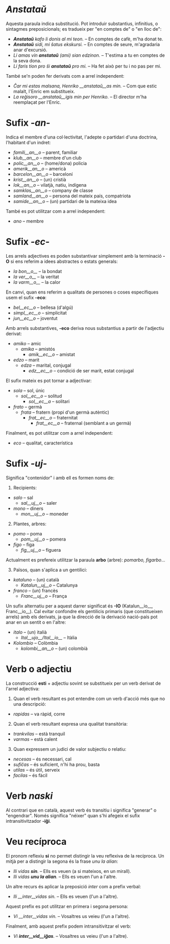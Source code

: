 # *Anstataŭ*

Aquesta paraula indica substitució. Pot introduir substantius, infinitius, o sintagmes preposicionals; es tradueix per "en comptes de" o "en lloc de":

- *__Anstataŭ__ kafo li donis al mi teon.*  – En comptes de cafè, m'ha donat te.
- *__Anstataŭ__ sidi, mi ŝatus ekskursi.*  – En comptes de seure, m'agradaria anar d'excursió.
- *Li amas vin __anstataŭ__ (ami) sian edzinon.*  – T'estima a tu en comptes de la seva dona.
- *Li faris tion pro ŝi __anstataŭ__ pro mi.*  – Ha fet això per tu i no pas per mi.

També se'n poden fer derivats com a arrel independent:

- *Ĉar mi estas malsana, Henriko __anstataŭ__as min.*  – Com que estic malalt, l'Enric em substitueix.
- *La reĝisoro __anstataŭ__igis min per Henriko.*  – El director m'ha reemplaçat per l'Enric.

# Sufix *-an-*

Indica el membre d'una col·lectivitat, l'adepte o partidari d'una doctrina, l'habitant d'un indret:

- *famili__an__o*  – parent, familiar
- *klub__an__o*    – membre d'un club
- *polic__an__o*  – (home/dona) policia
- *amerik__an__o*  – americà
- *barcelon__an__o*  – barceloní
- *krist__an__o*   – (un) cristià
- *lok__an__o*  – vilatjà, natiu, indígena
- *samklas__an__o*  – company de classe
- *samland__an__o* – persona del mateix país, compatriota
- *samide__an__o*  – (un) partidari de la mateixa idea

També es pot utilitzar com a arrel independent:
- *ano*  – membre

# Sufix *-ec-*

Les arrels adjectives es poden substantivar simplement amb la terminació __-O__ si ens referim a idees abstractes o estats generals:

- *la bon__o__*   – la bondat
- *la ver__o__*   – la veritat
- *la varm__o__*   – la calor

En canvi, quan ens referim a qualitats de persones o coses específiques usem el sufix __-eco__:
- *bel__ec__o*   – bellesa (d'algú)
- *simpl__ec__o* – simplicitat
- *jun__ec__o* – joventut 

Amb arrels substantives, __-eco__ deriva nous substantius a partir de l'adjectiu derivat:
- *amiko*   – amic
	- *amika*   – amistós
		- *amik__ec__o*  – amistat
- *edzo*   – marit
	- *edza*   – marital, conjugal
		- *edz__ec__o*  – condició de ser marit, estat conjugal

El sufix mateix es pot tornar a adjectivar:
- *sola*  – sol, únic
	- *sol__ec__o*   – solitud
		- *sol__ec__a*  – solitari
- *frato*   – germà
	- *frata*  – fratern (propi d'un germà autèntic)
		- *frat__ec__o*   – fraternitat
			- *frat__ec__a*  – fraternal (semblant a un germà)
	
Finalment, es pot utilitzar com a arrel independent:
- *eco*  – qualitat, característica



# Sufix *-uj-*

Significa "contenidor" i amb ell es formen noms de:

1) Recipients:
- *salo* – sal
	- *sal__uj__o* – saler
- *mono* – diners
	- *mon__uj__o* – moneder

2) Plantes, arbres:
- *pomo* – poma
	- *pom__uj__o* – pomera
- *figo* – figa
	- *fig__uj__o* – figuera

Actualment es prefereix utilitzar la paraula __arbo__ (arbre): *pomarbo, figarbo*...

3) Països, quan s'aplica a un gentilici:
- *kataluno* – (un) català	
	- *Katalun__uj__o* – Catalunya
- *franco* – (un) francès
	- *Franc__uj__o* – França

Un sufix alternatiu per a aquest darrer significat és __-IO__ (Katalun__io__, Franc__io__). Cal evitar confondre els gentilicis primaris (que constitueixen arrels) amb els derivats, ja que la direcció de la derivació nació-país pot anar en un sentit o en l'altre:

- *italo* – (un) italià
	- *Ital__ujo__/Ital__io__* – Itàlia
- *Kolombio* – Colòmbia
	- *kolombi__an__o* – (un) colombià

# Verb o adjectiu

La construcció __esti__ + adjectiu sovint se substitueix per un verb derivat de l'arrel adjectiva:

1) Quan el verb resultant es pot entendre com un verb d'acció més que no una descripció:
- *rapidas* – va ràpid, corre

2) Quan el verb resultant expresa una qualitat transitòria:
- *trankvilas* – està tranquil
- *varmas* – està calent

3) Quan expressem un judici de valor subjectiu o relatiu:
- *necesas* – és necessari, cal
- *sufiĉas* – és suficient, n'hi ha prou, basta
- *utilas* – és útil, serveix
- *facilas* – és fàcil

# Verb *naski*
Al contrari que en català, aquest verb és transitiu i significa "generar" o "engendrar". Només significa "néixer" quan s'hi afegeix el sufix intransitivitzador __-iĝi__.


# Veu recíproca

El pronom reflexiu __si__ no permet distingir la veu reflexiva de la recíproca. Un mitjà per a distingir la segona és la frase *unu la alian*:

- *Ili vidas __sin__.* – Ells es veuen (a si mateixos, en un mirall).
- *Ili vidas __unu la alian__.* – Ells es veuen l'un a l'altre.

Un altre recurs és aplicar la preposició *inter* com a prefix verbal:

- *Ili __inter__vidas sin.* – Ells es veuen (l'un a l'altre).

Aquest prefix es pot utilitzar en primera i segona persona:

- *Vi __inter__vidas vin.* – Vosaltres us veieu (l'un a l'altre).

Finalment, amb aquest prefix podem intransitivitzar el verb:

- *Vi __inter__vid__iĝas__.* – Vosaltres us veieu (l'un a l'altre).

